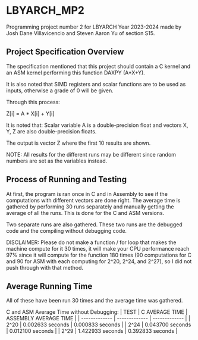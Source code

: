 # LBYARCH_MP2
Programming project number 2 for LBYARCH Year 2023-2024 made by Josh Dane Villavicencio and Steven Aaron Yu of section S15.


## Project Specification Overview
The specification mentioned that this project should contain a C kernel and an ASM kernel performing this function DAXPY (A*X+Y).

It is also noted that SIMD registers and scalar functions are to be used as inputs, otherwise a grade of 0 will be given. 

Through this process:

Z[i] = A * X[i] + Y[i]

It is noted that:
Scalar variable A is a double-precision float and vectors X, Y, Z are also double-precision floats. 

The output is vector Z where the first 10 results are shown. 

NOTE: All results for the different runs may be different since random numbers are set as the variables instead. 


## Process of Running and Testing

At first, the program is ran once in C and in Assembly to see if the computations with different vectors are done right. 
The average time is gathered by performing 30 runs separately and manually getting the average of all the runs. This is done for the C and ASM versions.

Two separate runs are also gathered. These two runs are the debugged code and the compiling without debugging code. 

DISCLAIMER: Please do not make a function / for loop that makes the machine compute for it 30 times, it will make your CPU performance reach 97% since it will compute for the function 180 times (90 computations for C and 90 for ASM with each computing for 2^20, 2^24, and 2^27), so I did not push through with that method. 


## Average Running Time 

All of these have been run 30 times and the average time was gathered. 

C and ASM Average Time without Debugging:
|  TEST  |  C AVERAGE TIME  |  ASSEMBLY AVERAGE TIME  | 
| ------------- | ------------- | ------------- |
|  2^20  |  0.002633 seconds  |  0.000833 seconds  |
|  2^24  |  0.043700 seconds  |  0.012100 seconds  |
|  2^29  |  1.422933 seconds  |  0.392833 seconds  |





